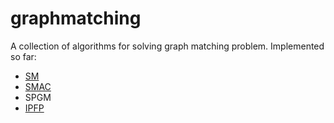 # graphmatching

A collection of algorithms for solving graph matching problem.
Implemented so far:
* [SM](https://www.cs.cmu.edu/~efros/courses/LBMV07/Papers/leordeanu-iccv-05.pdf)
* [SMAC](https://cis.upenn.edu/~jshi/papers/nips2006_spectral_matching_cour_shi.pdf)
* SPGM
* [IPFP](https://papers.nips.cc/paper/3756-an-integer-projected-fixed-point-method-for-graph-matching-and-map-inference.pdf)

